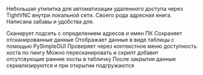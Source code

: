 Небольшая утилитка для автоматизации удаленного доступа через TightVNC внутри локальной сети. Своего рода адресная книга. Написана забавы и удобства для.

Сканирует подсеть с определением адресов и имен ПК
Сохраняет отсканированные данные
Отображает данные в виде таблицы с помощью PySimpleGUI
Проверяет через контекстное меню доступность хоста по пингу
Можно пересканировать и скрипт добавит отсутсвующие ранние хосты в табличку
После закрытия данные сериализируются и при открытии подгружаются
